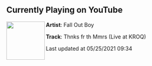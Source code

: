 ## Currently Playing on YouTube

[<img align="left" width="100" src="https://yt3.ggpht.com/ytc/AAUvwnjsUpz9lxVNR5pl3nLBkc991vO2br8MMuLqHpJV=s48-c-k-c0x00ffffff-no-rj-mo">](https://www.youtube.com/channel/UC2qWxZHgnlwDvcmLqP23jrA)

**Artist**: Fall Out Boy 

**Track**: Thnks fr th Mmrs (Live at KROQ)

Last updated at 05/25/2021 09:34
